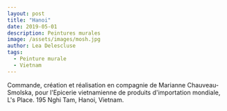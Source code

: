 ```yaml
---
layout: post
title: "Hanoi"
date: 2019-05-01
description: Peintures murales
image: /assets/images/mosh.jpg
author: Lea Delescluse
tags:
  - Peinture murale
  - Vietnam
---
```

Commande, création et réalisation en compagnie de Marianne Chauveau-Smolska, pour l'Epicerie vietnamienne de produits d'importation mondiale, L's Place. 195 Nghi Tam, Hanoi, Vietnam.
